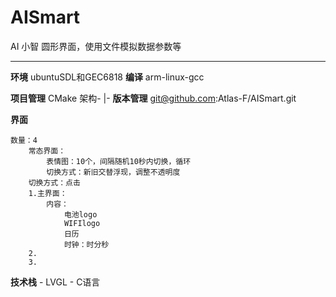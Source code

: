 # AISmart
AI 小智 圆形界面，使用文件模拟数据参数等

***

**环境**
    ubuntuSDL和GEC6818
**编译**
    arm-linux-gcc

**项目管理**
    CMake
    架构-
        |-
**版本管理**
    git@github.com:Atlas-F/AISmart.git

**界面**

    数量：4
        常态界面：
            表情图：10个，间隔随机10秒内切换，循环
            切换方式：新旧交替浮现，调整不透明度
        切换方式：点击
        1.主界面：
            内容：
                电池logo
                WIFIlogo
                日历
                时钟：时分秒
        2.
        3.


**技术栈**
    - LVGL
    - C语言



